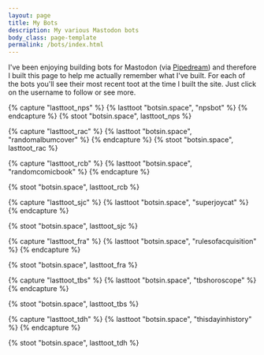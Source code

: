 ```yaml
---
layout: page
title: My Bots
description: My various Mastodon bots
body_class: page-template
permalink: /bots/index.html
---
```


<p>
I've been enjoying building bots for Mastodon (via <a href="https://pipedream.com?via=raymond">Pipedream</a>) and therefore 
I built this page to help me actually remember what I've built. For each of the bots you'll see their 
most recent toot at the time I built the site. Just click on the username to follow or see more.
</p>

{% capture "lasttoot_nps" %}
{% lasttoot "botsin.space", "npsbot" %}
{% endcapture %}
{% stoot "botsin.space", lasttoot_nps %}

{% capture "lasttoot_rac" %}
{% lasttoot "botsin.space", "randomalbumcover" %}
{% endcapture %}
{% stoot "botsin.space", lasttoot_rac %}

{% capture "lasttoot_rcb" %}
{% lasttoot "botsin.space", "randomcomicbook" %}
{% endcapture %}

{% stoot "botsin.space", lasttoot_rcb %}

{% capture "lasttoot_sjc" %}
{% lasttoot "botsin.space", "superjoycat" %}
{% endcapture %}

{% stoot "botsin.space", lasttoot_sjc %}

{% capture "lasttoot_fra" %}
{% lasttoot "botsin.space", "rulesofacquisition" %}
{% endcapture %}

{% stoot "botsin.space", lasttoot_fra %}

{% capture "lasttoot_tbs" %}
{% lasttoot "botsin.space", "tbshoroscope" %}
{% endcapture %}

{% stoot "botsin.space", lasttoot_tbs %}

{% capture "lasttoot_tdh" %}
{% lasttoot "botsin.space", "thisdayinhistory" %}
{% endcapture %}

{% stoot "botsin.space", lasttoot_tdh %}